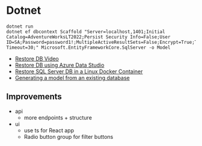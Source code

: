 # Dotnet

```
dotnet run
dotnet ef dbcontext Scaffold "Server=localhost,1401;Initial Catalog=AdventureWorksLT2022;Persist Security Info=False;User ID=SA;Password=password1!;MultipleActiveResultSets=False;Encrypt=True;TrustServerCertificate=False;Connection Timeout=30;" Microsoft.EntityFrameworkCore.SqlServer -o Model
```

- [Restore DB Video](https://www.youtube.com/watch?v=7ICbhjbPUhI)
- [Restore DB using Azure Data Studio](https://www.quackit.com/sql_server/mac/how_to_restore_a_bak_file_using_azure_data_studio.cfm)
- [Restore SQL Server DB in a Linux Docker Container](https://learn.microsoft.com/en-us/sql/linux/tutorial-restore-backup-in-sql-server-container?view=sql-server-ver16&tabs=prod)
- [Generating a model from an existing database](https://www.learnentityframeworkcore.com/walkthroughs/existing-database)

## Improvements

- api
  - more endpoints + structure
- ui
  - use ts for React app
  - Radio button group for filter buttons
